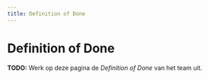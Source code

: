 ```yaml
---
title: Definition of Done
---
```

# Definition of Done
**TODO:** Werk op deze pagina de *Definition of Done* van het team uit.

